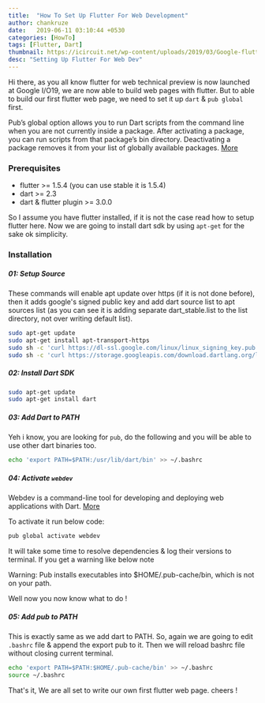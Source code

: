 ```yaml
---
title:  "How To Set Up Flutter For Web Development"
author: chankruze
date:   2019-06-11 03:10:44 +0530
categories: [HowTo]
tags: [Flutter, Dart]
thumbnail: https://icircuit.net/wp-content/uploads/2019/03/Google-flutter-logo-1.png
desc: "Setting Up Flutter For Web Dev"
---
```

Hi there, as you all know flutter for web technical preview is now launched at Google I/O19, we are now able to build web pages with flutter.
But to able to build our first flutter web page, we need to set it up `dart` & `pub global` first.

<p class="note g">
Pub’s global option allows you to run Dart scripts from the command line when you are not currently inside a package. After activating a package, you can run scripts from that package’s bin directory. Deactivating a package removes it from your list of globally available packages. <a href="https://dart.dev/tools/pub/cmd/pub-global" target="_blank">More</a>
</p>

### Prerequisites
- flutter >= 1.5.4 (you can use stable it is 1.5.4)
- dart >= 2.3
- dart & flutter plugin >= 3.0.0

So I assume you have flutter installed, if it is not the case read how to setup flutter here.
Now we are going to install dart sdk by using `apt-get` for the sake ok simplicity.

### Installation

##### 01: Setup Source
These commands will enable apt update over https (if it is not done before), then it adds google's signed public key and add dart source list to apt sources list (as you can see it is adding separate dart_stable.list to the list directory, not over writing default list).

```bash
sudo apt-get update
sudo apt-get install apt-transport-https
sudo sh -c 'curl https://dl-ssl.google.com/linux/linux_signing_key.pub | apt-key add -'
sudo sh -c 'curl https://storage.googleapis.com/download.dartlang.org/linux/debian/dart_stable.list > /etc/apt/sources.list.d/dart_stable.list'
```

##### 02: Install Dart SDK

```bash
sudo apt-get update
sudo apt-get install dart
```
##### 03: Add Dart to PATH
Yeh i know, you are looking for `pub`, do the following and you will be able to use other dart binaries too.

```bash
echo 'export PATH=$PATH:/usr/lib/dart/bin' >> ~/.bashrc
```

##### 04: Activate `webdev`

<p class="note y">
Webdev is a command-line tool for developing and deploying web applications with Dart. <a href="https://pub.dev/packages/webdev" target="_blank">More</a>
</p>
To activate it run below code:

```bash
pub global activate webdev
```
It will take some time to resolve dependencies & log their versions to terminal. If you get a warning like below note
<p class="note r">
Warning: Pub installs executables into $HOME/.pub-cache/bin, which is not on your path.
</p>
Well now you now know what to do !

##### 05: Add pub to PATH
This is exactly same as we add dart to PATH. So, again we are going to edit `.bashrc` file & append the export pub to it. Then we will reload bashrc file without closing current terminal.

```bash
echo 'export PATH=$PATH:$HOME/.pub-cache/bin' >> ~/.bashrc
source ~/.bashrc
```

That's it, We are all set to write our own first flutter web page. cheers !